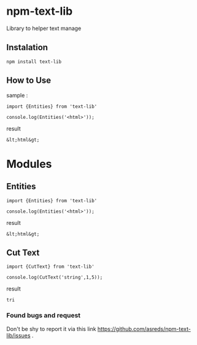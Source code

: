 # npm-text-lib
Library to helper text manage

## Instalation
````
npm install text-lib
````

## How to Use 
sample :
````
import {Entities} from 'text-lib'

console.log(Entities('<html>'));
````

result
````
&lt;html&gt;
````

# Modules

## Entities
````
import {Entities} from 'text-lib'

console.log(Entities('<html>'));
````

result
````
&lt;html&gt;
````

## Cut Text
````
import {CutText} from 'text-lib'

console.log(CutText('string',1,5));
````

result
````
tri
````

### Found bugs and request
Don't be shy to report it via this link https://github.com/asreds/npm-text-lib/issues .
